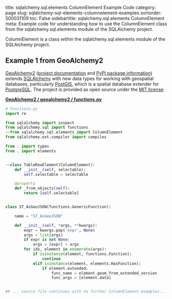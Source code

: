 title: sqlalchemy.sql.elements ColumnElement Example Code
category: page
slug: sqlalchemy-sql-elements-columnelement-examples
sortorder: 500031109
toc: False
sidebartitle: sqlalchemy.sql.elements ColumnElement
meta: Example code for understanding how to use the ColumnElement class from the sqlalchemy.sql.elements module of the SQLAlchemy project.


ColumnElement is a class within the sqlalchemy.sql.elements module of the SQLAlchemy project.


## Example 1 from GeoAlchemy2
[GeoAlchemy2](https://github.com/geoalchemy/geoalchemy2)
([project documentation](https://geoalchemy-2.readthedocs.io/en/latest/)
and
[PyPI package information](https://pypi.org/project/GeoAlchemy2/))
extends [SQLAlchemy](/sqlalchemy.html) with new data types for working
with geospatial databases, particularly [PostGIS](http://postgis.net/),
which is a spatial database extender for [PostgreSQL](/postgresql.html).
The project is provided as open source under the
[MIT license](https://github.com/geoalchemy/geoalchemy2/blob/master/COPYING.rst).

[**GeoAlchemy2 / geoalchemy2 / functions.py**](https://github.com/geoalchemy/geoalchemy2/blob/master/geoalchemy2/./functions.py)

```python
# functions.py
import re

from sqlalchemy import inspect
from sqlalchemy.sql import functions
~~from sqlalchemy.sql.elements import ColumnElement
from sqlalchemy.ext.compiler import compiles

from . import types
from . import elements


~~class TableRowElement(ColumnElement):
    def __init__(self, selectable):
        self.selectable = selectable

    @property
    def _from_objects(self):
        return [self.selectable]


class ST_AsGeoJSON(functions.GenericFunction):

    name = "ST_AsGeoJSON"

    def __init__(self, *args, **kwargs):
        expr = kwargs.pop('expr', None)
        args = list(args)
        if expr is not None:
            args = [expr] + args
        for idx, element in enumerate(args):
            if isinstance(element, functions.Function):
                continue
            elif isinstance(element, elements.HasFunction):
                if element.extended:
                    func_name = element.geom_from_extended_version
                    func_args = [element.data]


## ... source file continues with no further ColumnElement examples...

```

